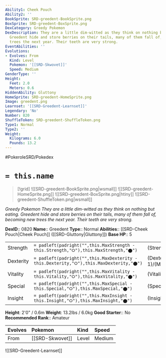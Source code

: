 ```yaml
---
Ability1: Cheek Pouch
Ability2: ''
BookSprite: SRD-greedent-BookSprite.png
BoxSprite: SRD-greedent-BoxSprite.png
DexCategory: Greedy Pokemon
DexDescription: They are a little dim-witted as they think on nothing but eating.
  Greedent hide and store berries on their tails, many of them fall of, becoming new
  trees the next year. Their teeth are very strong.
EventAbilities: ''
Evolutions:
- Evolves: From
  Kind: Level
  Pokemon: '[[SRD-Skwovet]]'
  Speed: Medium
GenderType: ''
Height:
  Feet: 2.0
  Meters: 0.6
HiddenAbility: Gluttony
HomeSprite: SRD-greedent-HomeSprite.png
Image: greedent.png
Learnset: '[[SRD-Greedent-Learnset]]'
Legendary: 'No'
Number: 820
ShuffleToken: SRD-greedent-ShuffleToken.png
Type1: Normal
Type2: ''
Weight:
  Kilograms: 6.0
  Pounds: 13.2
---
```


#PokeroleSRD/Pokedex

# `= this.name`

> [!grid]
> ![[SRD-greedent-BookSprite.png|wsmall]]
> ![[SRD-greedent-HomeSprite.png]]
> ![[SRD-greedent-BoxSprite.png|htiny]]
> ![[SRD-greedent-ShuffleToken.png|wsmall]]


*Greedy Pokemon*
*They are a little dim-witted as they think on nothing but eating. Greedent hide and store berries on their tails, many of them fall of, becoming new trees the next year. Their teeth are very strong.*

**DexID**:: 0820
**Name**:: Greedent
**Type**:: Normal
**Abilities**:: [[SRD-Cheek Pouch|Cheek Pouch]] ([[SRD-Gluttony|Gluttony]])
**Base HP**:: 5

|           |                                                                                        |                                          |
| --------- | -------------------------------------------------------------------------------------- | ---------------------------------------- |
| Strength  | `= padleft(padright("",this.MaxStrength - this.Strength,"⭘"),this.MaxStrength,"⬤")`    | (Strength::3)/(MaxStrength::6)   |
| Dexterity | `= padleft(padright("",this.MaxDexterity - this.Dexterity,"⭘"),this.MaxDexterity,"⬤")` | (Dexterity:: 1)/(MaxDexterity::3) |
| Vitality  | `= padleft(padright("",this.MaxVitality - this.Vitality,"⭘"),this.MaxVitality,"⬤")`    | (Vitality::3)/(MaxVitality::6)   |
| Special   | `= padleft(padright("",this.MaxSpecial - this.Special,"⭘"),this.MaxSpecial,"⬤")`       | (Special::2)/(MaxSpecial::4)     |
| Insight   | `= padleft(padright("",this.MaxInsight - this.Insight,"⭘"),this.MaxInsight,"⬤")`       | (Insight::2)/(MaxInsight::5)     |

**Height**: 2'0" / 0.6m
**Weight**: 13.2lbs / 6.0kg
**Good Starter**:: No
**Recommended Rank**:: Amateur

| Evolves   | Pokemon         | Kind   | Speed   |
|:----------|:----------------|:-------|:--------|
| From      | [[SRD-Skwovet]] | Level  | Medium  |

![[SRD-Greedent-Learnset]]